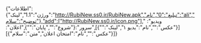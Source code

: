 {"اطلاعات":{"ورژن":"1.1","لینک":"http://RubiNew.ss0.ir/RubiNew.apk","تبلیغ":"0","نام":"ali","توضیح":"سلام"},"add":["http://RubiNew.ss0.ir/icon.png"]," ویدیو":[{"عکس":"","نام":"یدیو ۱","لینک":""}],"سرور":{"شروع":"","پایان":""},"اعلان":[{"عکس":"","نام":"امتحان اعلان","متن":"سلام"}]}